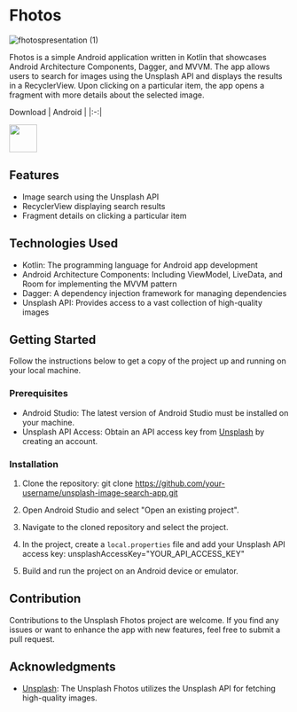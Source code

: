 # Fhotos

![fhotospresentation (1)](https://github.com/rudradave1/Fhotos/assets/35660907/24efaa32-b376-4c33-9137-4d10a934c800)


Fhotos is a simple Android application written in Kotlin that showcases Android Architecture Components, Dagger, and MVVM. The app allows users to search for images using the Unsplash API and displays the results in a RecyclerView. Upon clicking on a particular item, the app opens a fragment with more details about the selected image.


Download
| Android | 
|:-:|

[<img src="https://github.com/rudradave1/DefineEasy/assets/35660907/14acc868-63f6-452e-bf20-671deeb1c4b2" height="50">](https://play.google.com/store/apps/details?id=com.rudra.defineeasy) 

## Features

- Image search using the Unsplash API
- RecyclerView displaying search results
- Fragment details on clicking a particular item

## Technologies Used

- Kotlin: The programming language for Android app development
- Android Architecture Components: Including ViewModel, LiveData, and Room for implementing the MVVM pattern
- Dagger: A dependency injection framework for managing dependencies
- Unsplash API: Provides access to a vast collection of high-quality images

## Getting Started

Follow the instructions below to get a copy of the project up and running on your local machine.

### Prerequisites

- Android Studio: The latest version of Android Studio must be installed on your machine.
- Unsplash API Access: Obtain an API access key from [Unsplash](https://unsplash.com/developers) by creating an account.

### Installation

1. Clone the repository:
   git clone https://github.com/your-username/unsplash-image-search-app.git
2. Open Android Studio and select "Open an existing project".

3. Navigate to the cloned repository and select the project.

4. In the project, create a `local.properties` file and add your Unsplash API access key:
unsplashAccessKey="YOUR_API_ACCESS_KEY"

5. Build and run the project on an Android device or emulator.

## Contribution

Contributions to the Unsplash Fhotos project are welcome. If you find any issues or want to enhance the app with new features, feel free to submit a pull request.

## Acknowledgments

- [Unsplash](https://unsplash.com/developers): The Unsplash Fhotos utilizes the Unsplash API for fetching high-quality images.

